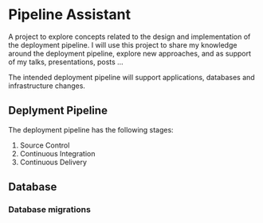 # Pipeline Assistant

A project to explore concepts related to the design and implementation of the deployment pipeline. I will use this project to share my knowledge around the deployment pipeline, explore new approaches, and as support of my talks, presentations, posts ... 

The intended deployment pipeline will support applications, databases and infrastructure changes. 
## Deplyment Pipeline

The deployment pipeline has the following stages:

1. Source Control
2. Continuous Integration
3. Continuous Delivery

## Database

### Database migrations 
